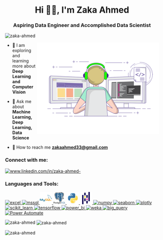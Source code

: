 <h1 align="center">Hi 👋🏻, I'm Zaka Ahmed</h1>
<h3 align="center">Aspiring Data Engineer and Accomplished Data Scientist</h3>

<p align="left"> <img src="https://komarev.com/ghpvc/?username=zaka-ahmed&label=Profile%20views&color=0e75b6&style=flat" alt="zaka-ahmed" /> </p>
<img align="right" alt="Coding" width="400" src="https://raw.githubusercontent.com/devSouvik/devSouvik/master/gif3.gif">
<!-- - 🔭 I am currently working on Image Classification on TensorFlow -->

- 🔭 I am exploring and learning more about **Deep Learning and Computer Vision**

- 💬 Ask me about **Machine Learning, Deep Learning, Data Science**

- 📧 How to reach me **zakaahmed33@gmail.com**

<h3 align="left">Connect with me:</h3>
<p align="left">
<a href="https://linkedin.com/in/www.linkedin.com/in/zaka-ahmed-" target="blank"><img align="center" src="https://raw.githubusercontent.com/rahuldkjain/github-profile-readme-generator/master/src/images/icons/Social/linked-in-alt.svg" alt="www.linkedin.com/in/zaka-ahmed-" height="30" width="40" /></a>
</p>

 <h3 align="left">Languages and Tools:</h3>
<p align="left">
   <a href="https://www.microsoft.com/en-us/microsoft-365/excel" target="_blank" rel="noreferrer">
    <img src="https://www.freeiconspng.com/uploads/excel-icon-8.png" alt="excel" width="40" height="40"/>
 </a>
  <a href="https://www.microsoft.com/en-us/sql-server" target="_blank" rel="noreferrer">
    <img src="https://www.svgrepo.com/show/303229/microsoft-sql-server-logo.svg" alt="mssql" width="40" height="40"/>
  </a>
  <a href="https://www.mysql.com/" target="_blank" rel="noreferrer">
    <img src="https://raw.githubusercontent.com/devicons/devicon/master/icons/mysql/mysql-original-wordmark.svg" alt="mysql" width="40" height="40"/>
  </a>
  <a href="https://www.postgresql.org" target="_blank" rel="noreferrer">
    <img src="https://raw.githubusercontent.com/devicons/devicon/master/icons/postgresql/postgresql-original-wordmark.svg" alt="postgresql" width="40" height="40"/>
  </a>
  <a href="https://www.python.org" target="_blank" rel="noreferrer">
    <img src="https://raw.githubusercontent.com/devicons/devicon/master/icons/python/python-original.svg" alt="python" width="40" height="40"/>
  
  <a href="https://pandas.pydata.org/" target="_blank" rel="noreferrer">
    <img src="https://raw.githubusercontent.com/devicons/devicon/2ae2a900d2f041da66e950e4d48052658d850630/icons/pandas/pandas-original.svg" alt="pandas" width="40" height="40"/>
  </a>
  <a href="https://numpy.org/" target="_blank" rel="noreferrer">
    <img src="https://numpy.org/doc/stable/_static/numpylogo.svg" alt="numpy" width="40" height="40"/>
    </a>
  <a href="https://seaborn.pydata.org/" target="_blank" rel="noreferrer">
    <img src="https://seaborn.pydata.org/_images/logo-mark-lightbg.svg" alt="seaborn" width="40" height="40"/>
   <a href="https://plotly.com/" target="_blank" rel="noreferrer">
    <img src="https://www.vectorlogo.zone/logos/plot_ly/plot_ly-icon.svg" alt="plotly" width="40" height="40"/>
  </a>
  <a href="https://scikit-learn.org/" target="_blank" rel="noreferrer">
    <img src="https://upload.wikimedia.org/wikipedia/commons/0/05/Scikit_learn_logo_small.svg" alt="scikit_learn" width="40" height="40"/>
  </a>
  <a href="https://www.tensorflow.org" target="_blank" rel="noreferrer">
    <img src="https://www.vectorlogo.zone/logos/tensorflow/tensorflow-icon.svg" alt="tensorflow" width="40" height="40"/>
  </a>
   <a href="https://powerbi.microsoft.com/" target="_blank" rel="noreferrer">
    <img src="https://www.vectorlogo.zone/logos/microsoft_powerbi/microsoft_powerbi-icon.svg" alt="power_bi" width="40" height="40"/>
  </a>
  <a href="https://www.cs.waikato.ac.nz/ml/weka/" target="_blank" rel="noreferrer">
    <img src="https://weka.sourceforge.io/favicon.ico" alt="weka" width="40" height="40"/>
    <a href="https://cloud.google.com/bigquery" target="_blank" rel="noreferrer">
    <img src="https://www.vectorlogo.zone/logos/google_bigquery/google_bigquery-icon.svg" alt="big_query" width="40" height="40"/>
<a href="https://flow.microsoft.com/en-us/" target="_blank" rel="noreferrer">
  <img src="https://img.icons8.com/color/452/microsoft-flow.png" alt="Power Automate" width="40" height="40"/>
</a>
</p>


<p><img align="left" src="https://github-readme-stats.vercel.app/api/top-langs?username=zaka-ahmed&show_icons=true&locale=en&layout=compact" alt="zaka-ahmed" /></p>

<p>&nbsp;<img align="center" src="https://github-readme-stats.vercel.app/api?username=zaka-ahmed&show_icons=true&locale=en" alt="zaka-ahmed" /></p>

<p><img align="center" src="https://github-readme-streak-stats.herokuapp.com/?user=zaka-ahmed&" alt="zaka-ahmed" /></p>

